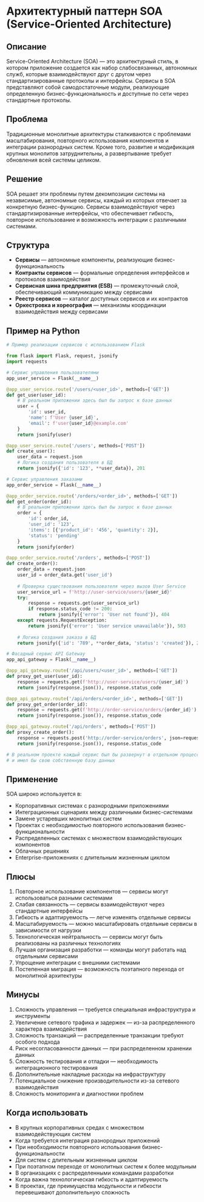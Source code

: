 # Архитектурный паттерн SOA (Service-Oriented Architecture)

## Описание
Service-Oriented Architecture (SOA) — это архитектурный стиль, в котором приложение создается как набор слабосвязанных, автономных служб, которые взаимодействуют друг с другом через стандартизированные протоколы и интерфейсы. Сервисы в SOA представляют собой самодостаточные модули, реализующие определенную бизнес-функциональность и доступные по сети через стандартные протоколы.

## Проблема
Традиционные монолитные архитектуры сталкиваются с проблемами масштабирования, повторного использования компонентов и интеграции разнородных систем. Кроме того, развитие и модификация крупных монолитов затруднительны, а развертывание требует обновления всей системы целиком.

## Решение
SOA решает эти проблемы путем декомпозиции системы на независимые, автономные сервисы, каждый из которых отвечает за конкретную бизнес-функцию. Сервисы взаимодействуют через стандартизированные интерфейсы, что обеспечивает гибкость, повторное использование и возможность интеграции с различными системами.

## Структура
- **Сервисы** — автономные компоненты, реализующие бизнес-функциональность
- **Контракты сервисов** — формальные определения интерфейсов и протоколов взаимодействия
- **Сервисная шина предприятия (ESB)** — промежуточный слой, обеспечивающий коммуникацию между сервисами
- **Реестр сервисов** — каталог доступных сервисов и их контрактов
- **Оркестровка и хореография** — механизмы координации взаимодействия между сервисами

## Пример на Python

```python
# Пример реализации сервисов с использованием Flask

from flask import Flask, request, jsonify
import requests

# Сервис управления пользователями
app_user_service = Flask(__name__)

@app_user_service.route('/users/<user_id>', methods=['GET'])
def get_user(user_id):
    # В реальном приложении здесь был бы запрос к базе данных
    user = {
        'id': user_id,
        'name': f'User {user_id}',
        'email': f'user{user_id}@example.com'
    }
    return jsonify(user)

@app_user_service.route('/users', methods=['POST'])
def create_user():
    user_data = request.json
    # Логика создания пользователя в БД
    return jsonify({'id': '123', **user_data}), 201

# Сервис управления заказами
app_order_service = Flask(__name__)

@app_order_service.route('/orders/<order_id>', methods=['GET'])
def get_order(order_id):
    # В реальном приложении здесь был бы запрос к базе данных
    order = {
        'id': order_id,
        'user_id': '123',
        'items': [{'product_id': '456', 'quantity': 2}],
        'status': 'pending'
    }
    return jsonify(order)

@app_order_service.route('/orders', methods=['POST'])
def create_order():
    order_data = request.json
    user_id = order_data.get('user_id')
    
    # Проверка существования пользователя через вызов User Service
    user_service_url = f'http://user-service/users/{user_id}'
    try:
        response = requests.get(user_service_url)
        if response.status_code != 200:
            return jsonify({'error': 'User not found'}), 404
    except requests.RequestException:
        return jsonify({'error': 'User service unavailable'}), 503
    
    # Логика создания заказа в БД
    return jsonify({'id': '789', **order_data, 'status': 'created'}), 201

# Фасадный сервис API Gateway
app_api_gateway = Flask(__name__)

@app_api_gateway.route('/api/users/<user_id>', methods=['GET'])
def proxy_get_user(user_id):
    response = requests.get(f'http://user-service/users/{user_id}')
    return jsonify(response.json()), response.status_code

@app_api_gateway.route('/api/orders/<order_id>', methods=['GET'])
def proxy_get_order(order_id):
    response = requests.get(f'http://order-service/orders/{order_id}')
    return jsonify(response.json()), response.status_code

@app_api_gateway.route('/api/orders', methods=['POST'])
def proxy_create_order():
    response = requests.post('http://order-service/orders', json=request.json)
    return jsonify(response.json()), response.status_code

# В реальном проекте каждый сервис был бы развернут в отдельном процессе/контейнере
# и имел бы свою собственную базу данных
```

## Применение
SOA широко используется в:
- Корпоративных системах с разнородными приложениями
- Интеграционных сценариях между различными бизнес-системами
- Замене устаревших монолитных систем
- Проектах с необходимостью повторного использования бизнес-функциональности
- Распределенных системах с множеством взаимодействующих компонентов
- Облачных решениях
- Enterprise-приложениях с длительным жизненным циклом

## Плюсы
1. Повторное использование компонентов — сервисы могут использоваться разными системами
2. Слабая связанность — сервисы взаимодействуют через стандартные интерфейсы
3. Гибкость и адаптируемость — легче изменять отдельные сервисы
4. Масштабируемость — можно масштабировать отдельные сервисы в зависимости от нагрузки
5. Технологическая нейтральность — сервисы могут быть реализованы на различных технологиях
6. Лучшая организация разработки — команды могут работать над отдельными сервисами
7. Упрощение интеграции с внешними системами
8. Постепенная миграция — возможность поэтапного перехода от монолитной архитектуры

## Минусы
1. Сложность управления — требуется специальная инфраструктура и инструменты
2. Увеличение сетевого трафика и задержек — из-за распределенного характера взаимодействия
3. Сложность транзакций — распределенные транзакции требуют особого подхода
4. Риск несогласованности данных — при распределенном хранении данных
5. Сложность тестирования и отладки — необходимость интеграционного тестирования
6. Дополнительные накладные расходы на инфраструктуру
7. Потенциальное снижение производительности из-за сетевого взаимодействия
8. Сложность мониторинга и диагностики проблем

## Когда использовать
- В крупных корпоративных средах с множеством взаимодействующих систем
- Когда требуется интеграция разнородных приложений
- При необходимости повторного использования бизнес-функциональности
- Для систем с длительным жизненным циклом
- При поэтапном переходе от монолитных систем к более модульным
- В организациях с распределенными командами разработки
- Когда важна технологическая гибкость и адаптируемость
- В проектах, где преимущества модульности и гибкости перевешивают дополнительную сложность
